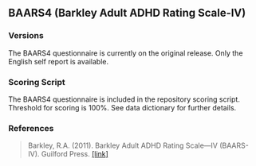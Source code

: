 ## BAARS4 (Barkley Adult ADHD Rating Scale-IV)

### Versions
The BAARS4 questionnaire is currently on the original release. Only the English self report is available.


### Scoring Script
The BAARS4 questionnaire is included in the repository scoring script. Threshold for scoring is 100%. See data dictionary for further details.


### References
> Barkley, R.A. (2011). Barkley Adult ADHD Rating Scale—IV (BAARS-IV). Guilford Press. [[link]](https://www.guilford.com/books/Barkley-Adult-ADHD-Rating-Scale-IV-BAARS-IV/Russell-Barkley/9781609182038)